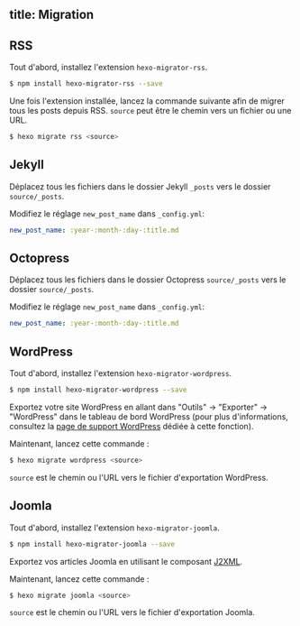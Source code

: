 title: Migration
---
## RSS

Tout d'abord, installez l'extension `hexo-migrator-rss`.

``` bash
$ npm install hexo-migrator-rss --save
```

Une fois l'extension installée, lancez la commande suivante afin de migrer tous les posts depuis RSS. `source` peut être le chemin vers un fichier ou une URL.

``` bash
$ hexo migrate rss <source>
```

## Jekyll

Déplacez tous les fichiers dans le dossier Jekyll `_posts` vers le dossier `source/_posts`.

Modifiez le réglage `new_post_name` dans `_config.yml`:

``` yaml
new_post_name: :year-:month-:day-:title.md
```

## Octopress

Déplacez tous les fichiers dans le dossier Octopress `source/_posts` vers le dossier `source/_posts`.

Modifiez le réglage `new_post_name` dans `_config.yml`:

``` yaml
new_post_name: :year-:month-:day-:title.md
```

## WordPress

Tout d'abord, installez l'extension `hexo-migrator-wordpress`.

``` bash
$ npm install hexo-migrator-wordpress --save
```

Exportez votre site WordPress en allant dans "Outils" → "Exporter" → "WordPress" dans le tableau de bord WordPress (pour plus d'informations, consultez la [page de support WordPress](http://en.support.wordpress.com/export/) dédiée à cette fonction).

Maintenant, lancez cette commande :

``` bash
$ hexo migrate wordpress <source>
```

`source` est le chemin ou l'URL vers le fichier d'exportation WordPress.

## Joomla

Tout d'abord, installez l'extension `hexo-migrator-joomla`.

```bash
$ npm install hexo-migrator-joomla --save
```

Exportez vos articles Joomla en utilisant le composant [J2XML](http://extensions.joomla.org/extensions/migration-a-conversion/data-import-a-export/12816?qh=YToxOntpOjA7czo1OiJqMnhtbCI7fQ%3D%3D).

Maintenant, lancez cette commande :

```bash
$ hexo migrate joomla <source>
```

`source` est le chemin ou l'URL vers le fichier d'exportation Joomla.
